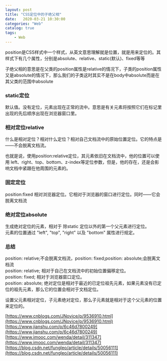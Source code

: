 ```yaml
---                
layout: post                
title: "CSS定位中的子绝父相" 
date:   2020-03-21 10:30:00                 
categories: "Web"                
catalog: true                
tags:                 
    - Web                
---      
```


position是CSS样式中一个样式，从英文意思理解就是位置，就是用来定位的。其样式下有几个属性，分别是absolute、relative、static(默认)、fixed等等

子绝父相的意思是在父类的position属性是relative的情况下，子类的position属性又是absolute的情况下，那么我们的子类这时其实不是在body中absolute而是在其父类的范围中absolute

### static定位  
默认值。没有定位，元素出现在正常的流中。意思是有关元素将按照它们在标记里出现的先后顺序出现在浏览器窗口里。  

### 相对定位relative
什么是相对定位？相对什么定位？相对自己文档流中的原始位置定位。它的特点是——不会脱离文档流。

也就是说，使用position:relative定位，其元素依旧在文档流中，他的位置可以使用 left、right、top、bottom、z-index等定位参数，但是，他的存在，还是会影响文档中紧跟在他周围的元素的。

### 固定定位

position:fixed 相对浏览器定位。它相对于浏览器的窗口进行定位。同时——它会脱离文档流  

### 绝对定位absolute
生成绝对定位的元素，相对于 除static 定位以外的第一个父元素进行定位。  
元素的位置通过 "left", "top", "right" 以及 "bottom" 属性进行规定。   

### 总结
position: relative;不会脱离文档流，position: fixed;position: absolute;会脱离文档流  
position: relative; 相对于自己在文档流中的初始位置偏移定位。  
position: fixed; 相对于浏览器窗口定位。  
position: absolute; 绝对定位是相对于最近的已定位祖先元素，如果元素没有已定位的祖先元素，那么它的位置会相对于文档定位。  


设置父元素相对定位，子元素绝对定位，那么子元素就是相对于这个父元素的位置来定位的。


[https://www.cnblogs.com/JNovice/p/9536910.html](https://www.cnblogs.com/JNovice/p/9536910.html)  
[https://www.jianshu.com/p/6c46d7800249](https://www.jianshu.com/p/6c46d7800249)  
[https://www.imooc.com/wenda/detail/311347](https://www.imooc.com/wenda/detail/311347)  
[https://blog.csdn.net/fungleo/article/details/50056111](https://blog.csdn.net/fungleo/article/details/50056111)

